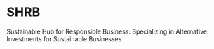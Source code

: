 # SHRB
Sustainable Hub for Responsible Business:  Specializing in Alternative Investments for Sustainable Businesses 
